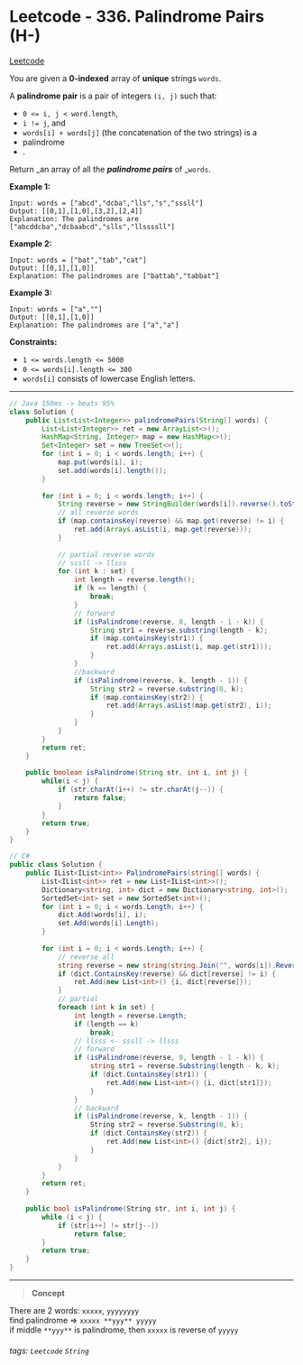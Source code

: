 # Leetcode - 336. Palindrome Pairs (H-)

[Leetcode](https://leetcode.com/problems/palindrome-pairs/)

You are given a **0-indexed** array of **unique** strings `words`.

A **palindrome pair** is a pair of integers `(i, j)` such that:

-   `0 <= i, j < word.length`,
-   `i != j`, and
-   `words[i] + words[j]` (the concatenation of the two strings) is a
-   palindrome
-   .

Return _an array of all the _**_palindrome pairs_**_ of _`words`.

**Example 1:**
```
Input: words = ["abcd","dcba","lls","s","sssll"]  
Output: [[0,1],[1,0],[3,2],[2,4]]  
Explanation: The palindromes are ["abcddcba","dcbaabcd","slls","llssssll"]
```
**Example 2:**
```
Input: words = ["bat","tab","cat"]  
Output: [[0,1],[1,0]]  
Explanation: The palindromes are ["battab","tabbat"]
```
**Example 3:**
```
Input: words = ["a",""]  
Output: [[0,1],[1,0]]  
Explanation: The palindromes are ["a","a"]
```
**Constraints:**

-   `1 <= words.length <= 5000`
-   `0 <= words[i].length <= 300`
-   `words[i]` consists of lowercase English letters.

---

```java
// Java 150ms -> beats 95%  
class Solution {  
    public List<List<Integer>> palindromePairs(String[] words) {  
        List<List<Integer>> ret = new ArrayList<>();  
        HashMap<String, Integer> map = new HashMap<>();  
        Set<Integer> set = new TreeSet<>();  
        for (int i = 0; i < words.length; i++) {  
            map.put(words[i], i);  
            set.add(words[i].length());  
        }  
  
        for (int i = 0; i < words.length; i++) {  
            String reverse = new StringBuilder(words[i]).reverse().toString();  
            // all reverse words  
            if (map.containsKey(reverse) && map.get(reverse) != i) {  
                ret.add(Arrays.asList(i, map.get(reverse)));  
            }  
  
            // partial reverse words  
            // sssll -> llsss  
            for (int k : set) {  
                int length = reverse.length();  
                if (k == length) {  
                    break;  
                }  
                // forward  
                if (isPalindrome(reverse, 0, length - 1 - k)) {  
                    String str1 = reverse.substring(length - k);  
                    if (map.containsKey(str1)) {  
                        ret.add(Arrays.asList(i, map.get(str1)));  
                    }  
                }  
                //backward  
                if (isPalindrome(reverse, k, length - 1)) {  
                    String str2 = reverse.substring(0, k);  
                    if (map.containsKey(str2)) {  
                        ret.add(Arrays.asList(map.get(str2), i));  
                    }  
                }  
            }  
        }  
        return ret;  
    }  
  
    public boolean isPalindrome(String str, int i, int j) {  
        while(i < j) {  
            if (str.charAt(i++) != str.charAt(j--)) {  
                return false;  
            }  
        }  
        return true;  
    }  
}
```


```csharp
// C#  
public class Solution {  
    public IList<IList<int>> PalindromePairs(string[] words) {  
        List<IList<int>> ret = new List<IList<int>>();  
        Dictionary<string, int> dict = new Dictionary<string, int>();  
        SortedSet<int> set = new SortedSet<int>();  
        for (int i = 0; i < words.Length; i++) {  
            dict.Add(words[i], i);  
            set.Add(words[i].Length);  
        }  
  
        for (int i = 0; i < words.Length; i++) {  
            // reverse all  
            string reverse = new string(string.Join("", words[i]).Reverse().ToArray());  
            if (dict.ContainsKey(reverse) && dict[reverse] != i) {  
                ret.Add(new List<int>() {i, dict[reverse]});  
            }  
            // partial  
            foreach (int k in set) {  
                int length = reverse.Length;  
                if (length == k)  
                    break;  
                // llsss <- sssll -> llsss  
                // forward  
                if (isPalindrome(reverse, 0, length - 1 - k)) {  
                    string str1 = reverse.Substring(length - k, k);  
                    if (dict.ContainsKey(str1)) {  
                        ret.Add(new List<int>() {i, dict[str1]});  
                    }  
                }  
                // backward  
                if (isPalindrome(reverse, k, length - 1)) {  
                    String str2 = reverse.Substring(0, k);  
                    if (dict.ContainsKey(str2)) {  
                        ret.Add(new List<int>() {dict[str2], i});  
                    }  
                }  
            }  
        }  
        return ret;  
    }  
  
    public bool isPalindrome(String str, int i, int j) {  
        while (i < j) {  
            if (str[i++] != str[j--])   
                return false;  
        }  
        return true;  
    }  
}
```
					 
---
					 
					 
> **Concept**

There are 2 words: `xxxxx`, `yyyyyyyy`  
find palindrome => `xxxxx **yyy** yyyyy`  
if middle `**yyy**` is palindrome, then `xxxxx` is reverse of `yyyyy`


###### tags: `Leetcode` `String`
